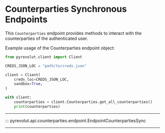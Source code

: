 # Counterparties Synchronous Endpoints

This `Counterparties` endpoint provides methods to interact with the counterparties of the authenticated user.

Example usage of the Counterparties endpoint object:

```python
from pyrevolut.client import Client

CREDS_JSON_LOC = "path/to/creds.json"

client = Client(
    creds_loc=CREDS_JSON_LOC,
    sandbox=True,
)

with client:
    counterparties = client.Counterparties.get_all_counterparties()
    print(counterparties)
```

---

::: pyrevolut.api.counterparties.endpoint.EndpointCounterpartiesSync

---
